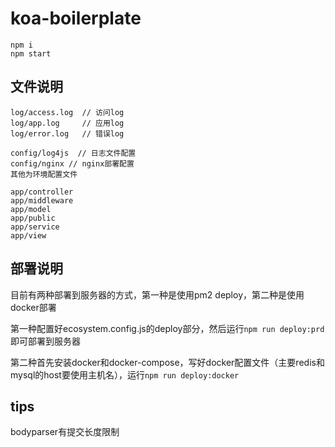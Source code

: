 # koa-boilerplate

```
npm i
npm start
```

## 文件说明

```
log/access.log  // 访问log
log/app.log     // 应用log
log/error.log   // 错误log

config/log4js  // 日志文件配置
config/nginx // nginx部署配置
其他为环境配置文件

app/controller
app/middleware
app/model
app/public
app/service
app/view
```

## 部署说明

目前有两种部署到服务器的方式，第一种是使用pm2 deploy，第二种是使用docker部署

第一种配置好ecosystem.config.js的deploy部分，然后运行`npm run deploy:prd`即可部署到服务器

第二种首先安装docker和docker-compose，写好docker配置文件（主要redis和mysql的host要使用主机名），运行`npm run deploy:docker`

## tips

bodyparser有提交长度限制
